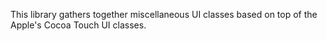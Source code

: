 This library gathers together miscellaneous UI classes based on top of the Apple's Cocoa Touch UI classes.